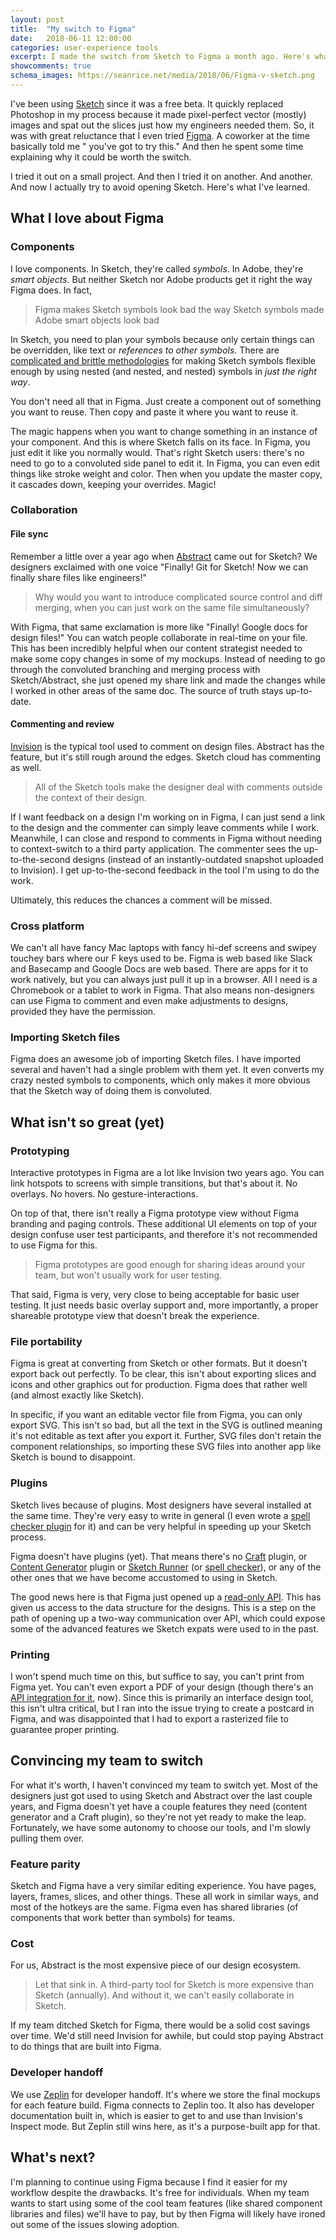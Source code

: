 ```yaml
---
layout: post
title:  "My switch to Figma"
date:   2018-06-11 12:00:00
categories: user-experience tools
excerpt: I made the switch from Sketch to Figma a month ago. Here's what I learned.
showcomments: true
schema_images: https://seanrice.net/media/2018/06/Figma-v-sketch.png
---
```


I've been using [Sketch](https://sketchapp.com) since it was a free beta. It quickly replaced Photoshop in my process because it made pixel-perfect vector (mostly) images and spat out the slices just how my engineers needed them. So, it was with great reluctance that I even tried [Figma](https://figma.com). A coworker at the time basically told me &quot; you've got to try this.&quot; And then he spent some time explaining why it could be worth the switch.

I tried it out on a small project. And then I tried it on another. And another. And now I actually try to avoid opening Sketch. Here's what I've learned.

## What I love about Figma

### Components

I love components. In Sketch, they're called _symbols_. In Adobe, they're _smart objects_. But neither Sketch nor Adobe products get it right the way Figma does. In fact,

> Figma makes Sketch symbols look bad the way Sketch symbols made Adobe smart objects look bad

In Sketch, you need to plan your symbols because only certain things can be overridden, like text or _references to other symbols_. There are [complicated and brittle methodologies](https://medium.com/ux-power-tools/a-quick-start-guide-to-ux-power-tools-773d5b47ac85) for making Sketch symbols flexible enough by using nested (and nested, and nested) symbols in _just the right way_.

You don't need all that in Figma. Just create a component out of something you want to reuse. Then copy and paste it where you want to reuse it.

The magic happens when you want to change something in an instance of your component. And this is where Sketch falls on its face. In Figma, you just edit it like you normally would. That's right Sketch users: there's no need to go to a convoluted side panel to edit it. In Figma, you can even edit things like stroke weight and color. Then when you update the master copy, it cascades down, keeping your overrides. Magic!

### Collaboration

#### File sync

Remember a little over a year ago when [Abstract](https://goabstract.com) came out for Sketch? We designers exclaimed with one voice "Finally! Git for Sketch! Now we can finally share files like engineers!"

> Why would you want to introduce complicated source control and diff merging, when you can just work on the same file simultaneously?

With Figma, that same exclamation is more like "Finally! Google docs for design files!" You can watch people collaborate in real-time on your file. This has been incredibly helpful when our content strategist needed to make some copy changes in some of my mockups. Instead of needing to go through the convoluted branching and merging process with Sketch/Abstract, she just opened my share link and made the changes while I worked in other areas of the same doc. The source of truth stays up-to-date.

#### Commenting and review

[Invision](https://invisionapp.com) is the typical tool used to comment on design files. Abstract has the feature, but it's still rough around the edges. Sketch cloud has commenting as well.

> All of the Sketch tools make the designer deal with comments outside the context of their design.

If I want feedback on a design I'm working on in Figma, I can just send a link to the design and the commenter can simply leave comments while I work. Meanwhile, I can close and respond to comments in Figma without needing to context-switch to a third party application. The commenter sees the up-to-the-second designs (instead of an instantly-outdated snapshot uploaded to Invision). I get up-to-the-second feedback in the tool I'm using to do the work.

Ultimately, this reduces the chances a comment will be missed.

### Cross platform

We can't all have fancy Mac laptops with fancy hi-def screens and swipey touchey bars where our F keys used to be. Figma is web based like Slack and Basecamp and Google Docs are web based. There are apps for it to work natively, but you can always just pull it up in a browser. All I need is a Chromebook or a tablet to work in Figma. That also means non-designers can use Figma to comment and even make adjustments to designs, provided they have the permission.

### Importing Sketch files

Figma does an awesome job of importing Sketch files. I have imported several and haven't had a single problem with them yet. It even converts my crazy nested symbols to components, which only makes it more obvious that the Sketch way of doing them is convoluted.

## What isn't so great (yet)

### Prototyping

Interactive prototypes in Figma are a lot like Invision two years ago. You can link hotspots to screens with simple transitions, but that's about it. No overlays. No hovers. No gesture-interactions.

On top of that, there isn't really a Figma prototype view without Figma branding and paging controls. These additional UI elements on top of your design confuse user test participants, and therefore it's not recommended to use Figma for this.

> Figma prototypes are good enough for sharing ideas around your team, but won't usually work for user testing.

That said, Figma is very, very close to being acceptable for basic user testing. It just needs basic overlay support and, more importantly, a proper shareable prototype view that doesn't break the experience.

### File portability

Figma is great at converting from Sketch or other formats. But it doesn't export back out perfectly. To be clear, this isn't about exporting slices and icons and other graphics out for production. Figma does that rather well (and almost exactly like Sketch).

In specific, if you want an editable vector file from Figma, you can only export SVG. This isn't so bad, but all the text in the SVG is outlined meaning it's not editable as text after you export it. Further, SVG files don't retain the component relationships, so importing these SVG files into another app like Sketch is bound to disappoint.

### Plugins

Sketch lives because of plugins. Most designers have several installed at the same time. They're very easy to write in general (I even wrote a [spell checker plugin](https://github.com/Tallwave/sketch-spellcheck-all-layers) for it) and can be very helpful in speeding up your Sketch process.

Figma doesn't have plugins (yet). That means there's no [Craft](https://www.invisionapp.com/craft) plugin, or [Content Generator](https://github.com/timuric/Content-generator-sketch-plugin) plugin or [Sketch Runner](https://sketchrunner.com/) (or [spell checker](https://github.com/Tallwave/sketch-spellcheck-all-layers)), or any of the other ones that we have become accustomed to using in Sketch.

The good news here is that Figma just opened up a [read-only API](https://www.figma.com/developers). This has given us access to the data structure for the designs. This is a step on the path of opening up a two-way communication over API, which could expose some of the advanced features we Sketch expats were used to in the past.

### Printing

I won't spend much time on this, but suffice to say, you can't print from Figma yet. You can't even export a PDF of your design (though there's an [API integration for it](https://figma-pdf.gweltaz-calori.com/), now). Since this is primarily an interface design tool, this isn't ultra critical, but I ran into the issue trying to create a postcard in Figma, and was disappointed that I had to export a rasterized file to guarantee proper printing.

## Convincing my team to switch

For what it's worth, I haven't convinced my team to switch yet. Most of the designers just got used to using Sketch and Abstract over the last couple years, and Figma doesn't yet have a couple features they need (content generator and a Craft plugin), so they're not yet ready to make the leap. Fortunately, we have some autonomy to choose our tools, and I'm slowly pulling them over.

### Feature parity

Sketch and Figma have a very similar editing experience. You have pages, layers, frames, slices, and other things. These all work in similar ways, and most of the hotkeys are the same. Figma even has shared libraries (of components that work better than symbols) for teams.

### Cost

For us, Abstract is the most expensive piece of our design ecosystem.

> Let that sink in. A third-party tool for Sketch is more expensive than Sketch (annually). And without it, we can't easily collaborate in Sketch.

If my team ditched Sketch for Figma, there would be a solid cost savings over time. We'd still need Invision for awhile, but could stop paying Abstract to do things that are built into Figma.

### Developer handoff

We use [Zeplin](http//zeplin.io) for developer handoff. It's where we store the final mockups for each feature build. Figma connects to Zeplin too. It also has developer documentation built in, which is easier to get to and use than Invision's Inspect mode. But Zeplin still wins here, as it's a purpose-built app for that.

## What's next?

I'm planning to continue using Figma because I find it easier for my workflow despite the drawbacks. It's free for individuals. When my team wants to start using some of the cool team features (like shared component libraries and files) we'll have to pay, but by then Figma will likely have ironed out some of the issues slowing adoption.
